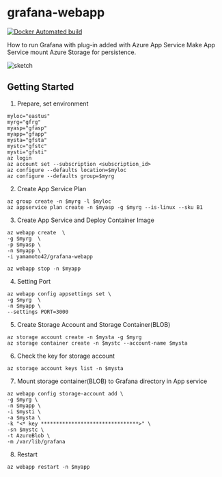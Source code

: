 # grafana-webapp
[![Docker Automated build](https://img.shields.io/docker/automated/yamamoto42/grafana-webapp.svg)](https://hub.docker.com/r/yamamoto42/grafana-webapp)

How to run Grafana with plug-in added with Azure App Service
Make App Service mount Azure Storage for persistence.

![sketch](https://github.com/yamamoto42/grafana-webapp/blob/master/image.png "sketch")

## Getting Started
1. Prepare, set environment
```
myloc="eastus"
myrg="gfrg"
myasp="gfasp"
myapp="gfapp"
mysta="gfsta"
mystc="gfstc"
mysti="gfsti"
az login
az account set --subscription <subscription_id>
az configure --defaults location=$myloc
az configure --defaults group=$myrg
```
2. Create App Service Plan
```
az group create -n $myrg -l $myloc
az appservice plan create -n $myasp -g $myrg --is-linux --sku B1
```
3. Create App Service and Deploy Container Image
```
az webapp create  \
-g $myrg  \
-p $myasp \
-n $myapp \
-i yamamoto42/grafana-webapp
```
```
az webapp stop -n $myapp
```
4. Setting Port
```
az webapp config appsettings set \
-g $myrg  \
-n $myapp \
--settings PORT=3000
```
5. Create Storage Account and Storage Container(BLOB)
```
az storage account create -n $mysta -g $myrg
az storage container create -n $mystc --account-name $mysta
```
6. Check the key for storage account
```
az storage account keys list -n $mysta
```
7. Mount storage container(BLOB) to Grafana directory in App service
```
az webapp config storage-account add \
-g $myrg \
-n $myapp \
-i $mysti \
-a $mysta \
-k "<* key ********************************>" \
-sn $mystc \
-t AzureBlob \
-m /var/lib/grafana
```
8. Restart
```
az webapp restart -n $myapp
```

